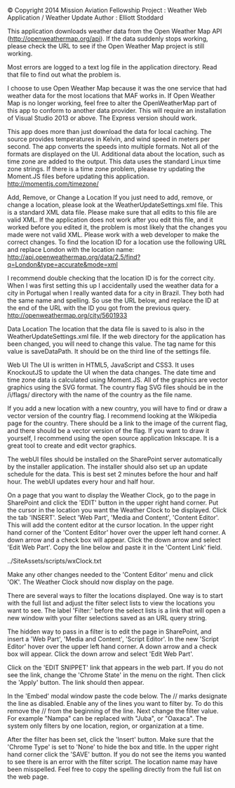 © Copyright 2014 Mission Aviation Fellowship
Project   : Weather Web Application / Weather Update
Author    : Elliott Stoddard

This application downloads weather data from the Open Weather Map API 
(http://openweathermap.org/api). If the data suddenly stops working, 
please check the URL to see if the Open Weather Map project is still working. 

Most errors are logged to a text log file in the application directory. 
Read that file to find out what the problem is.

I choose to use Open Weather Map because it was the one service that had weather 
data for the most locations that MAF works in. If Open Weather Map is no longer 
working, feel free to alter the OpenWeatherMap part of this app to conform to 
another data provider. This will require an installation of Visual Studio 2013 
or above. The Express version should work. 

This app does more than just download the data for local caching. The source 
provides temperatures in Kelvin, and wind speed in meters per second. The app
converts the speeds into multiple formats. Not all of the formats are displayed
on the UI. Additional data about the location, such as time zone are added to 
the output. This data uses the standard Linux time zone strings. If there is a
time zone problem, please try updating the Moment.JS files before updating 
this application. http://momentjs.com/timezone/

Add, Remove, or Change a Location
If you just need to add, remove, or change a location, please look at the 
WeatherUpdateSettings.xml file. This is a standard XML data file. Please make
sure that all edits to this file are valid XML. If the application does not work
after you edit this file, and it worked before you edited it, the problem is most 
likely that the changes you made were not valid XML. Please work with a web 
developer to make the correct changes. To find the location ID for a location use 
the following URL and replace London with the location name: 
http://api.openweathermap.org/data/2.5/find?q=London&type=accurate&mode=xml

I recommend double checking that the location ID is for the correct city. When
I was first setting this up I accidentally used the weather data for a city in 
Portugal when I really wanted data for a city in Brazil. They both had the same 
name and spelling. So use the URL below, and replace the ID at the end of the URL
with the ID you got from the previous query.
http://openweathermap.org/city/5601933

Data Location
The location that the data file is saved to is also in the WeatherUpdateSettings.xml 
file. If the web directory for the application has been changed, you will need to 
change this value. The tag name for this value is saveDataPath. It should be on the 
third line of the settings file.

Web UI
The UI is written in HTML5, JavaScript and CSS3. It uses KnockoutJS to update the 
UI when the data changes. The date time and time zone data is calculated using 
Moment.JS. All of the graphics are vector graphics using the SVG format. The country
flag SVG files should be in the /i/flags/ directory with the name of the country as 
the file name. 

If you add a new location with a new country, you will have to find or draw a vector 
version of the country flag. I recommend looking at the Wikipedia page for the 
country. There should be a link to the image of the current flag, and there should 
be a vector version of the flag. If you want to draw it yourself, I recommend using 
the open source application Inkscape. It is a great tool to create and edit vector
graphics. 

The webUI files should be installed on the SharePoint server automatically by the 
installer application. The installer should also set up an update schedule for the
data. This is best set 2 minutes before the hour and half hour. The webUI updates
every hour and half hour.

On a page that you want to display the Weather Clock, go to the page in SharePoint
and click the 'EDIT' button in the upper right hand corner. Put the cursor in the 
location you want the Weather Clock to be displayed. Click the tab 'INSERT'. Select 
'Web Part', 'Media and Content', 'Content Editor'. This will add the content editor
at the cursor location. In the upper right hand corner of the 'Content Editor' hover over
the upper left hand corner. A down arrow and a check box will appear. Click the down 
arrow and select 'Edit Web Part'. Copy the line below and paste it in the 'Content Link' 
field.

../SiteAssets/scripts/wxClock.txt

Make any other changes needed to the 'Content Editor' menu and click 'OK'. The Weather 
Clock should now display on the page. 

There are several ways to filter the locations displayed. One way is to start with 
the full list and adjust the filter select lists to view the locations you want to 
see. The label 'Filter:' before the select lists is a link that will open a new window 
with your filter selections saved as an URL query string.

The hidden way to pass in a filter is to edit the page in SharePoint, and insert a 
'Web Part', 'Media and Content', 'Script Editor'. In the new 'Script Editor' hover over
the upper left hand corner. A down arrow and a check box will appear. Click the down 
arrow and select 'Edit Web Part'. 

Click on the 'EDIT SNIPPET' link that appears in the web part. If you do not see the 
link, change the 'Chrome State' in the menu on the right. Then click the 'Apply' button. 
The link should then appear. 

In the 'Embed' modal window paste the code below. The // marks designate the line as disabled.
Enable any of the lines you want to filter by. To do this remove the // from the beginning of the line.
Next change the filter value. For example "Nampa" can be replaced with "Juba", or "Oaxaca". 
The system only filters by one location, region, or organization at a time.

<script type="text/javascript">
   //var wxLocation = "Nampa";
   //var wxRegion = "Africa";
   //var wxOrg = "MAF-I";
</script>

After the filter has been set, click the 'Insert' button. Make sure that the 'Chrome Type' is 
set to 'None' to hide the box and title. In the upper right hand corner click the 'SAVE' button.
If you do not see the items you wanted to see there is an error with the filter script. The location
name may have been misspelled. Feel free to copy the spelling directly from the full list on the web page.

